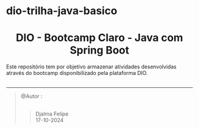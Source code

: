 # dio-trilha-java-basico

<h1 align="center"> DIO - Bootcamp Claro - Java com Spring Boot </h1>
 
<p> Este repositório tem por objetivo armazenar atividades desenvolvidas através do bootcamp disponibilizado pela plataforma DIO. <br><br>

<hr>

<blockquote>
 @Autor :      <br><br>
 <blockquote>
  Djalma Felipe <br> 
  17-10-2024    <br>
 </blockquote>
</blockquote>
